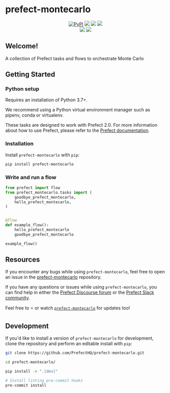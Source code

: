 # prefect-montecarlo

<p align="center">
    <a href="https://pypi.python.org/pypi/prefect-montecarlo/" alt="PyPI version">
        <img alt="PyPI" src="https://img.shields.io/pypi/v/prefect-montecarlo?color=0052FF&labelColor=090422"></a>
    <a href="https://github.com/PrefectHQ/prefect-montecarlo/" alt="Stars">
        <img src="https://img.shields.io/github/stars/PrefectHQ/prefect-montecarlo?color=0052FF&labelColor=090422" /></a>
    <a href="https://pepy.tech/badge/prefect-montecarlo/" alt="Downloads">
        <img src="https://img.shields.io/pypi/dm/prefect-montecarlo?color=0052FF&labelColor=090422" /></a>
    <a href="https://github.com/PrefectHQ/prefect-montecarlo/pulse" alt="Activity">
        <img src="https://img.shields.io/github/commit-activity/m/PrefectHQ/prefect-montecarlo?color=0052FF&labelColor=090422" /></a>
    <br>
    <a href="https://prefect-montecarlo-community.slack.com" alt="Slack">
        <img src="https://img.shields.io/badge/slack-join_community-red.svg?color=0052FF&labelColor=090422&logo=slack" /></a>
    <a href="https://discourse.prefect-montecarlo.io/" alt="Discourse">
        <img src="https://img.shields.io/badge/discourse-browse_forum-red.svg?color=0052FF&labelColor=090422&logo=discourse" /></a>
</p>

## Welcome!

A collection of Prefect tasks and flows to orchestrate Monte Carlo

## Getting Started

### Python setup

Requires an installation of Python 3.7+.

We recommend using a Python virtual environment manager such as pipenv, conda or virtualenv.

These tasks are designed to work with Prefect 2.0. For more information about how to use Prefect, please refer to the [Prefect documentation](https://orion-docs.prefect.io/).

### Installation

Install `prefect-montecarlo` with `pip`:

```bash
pip install prefect-montecarlo
```

### Write and run a flow

```python
from prefect import flow
from prefect_montecarlo.tasks import (
    goodbye_prefect_montecarlo,
    hello_prefect_montecarlo,
)


@flow
def example_flow():
    hello_prefect_montecarlo
    goodbye_prefect_montecarlo

example_flow()
```

## Resources

If you encounter any bugs while using `prefect-montecarlo`, feel free to open an issue in the [prefect-montecarlo](https://github.com/PrefectHQ/prefect-montecarlo) repository.

If you have any questions or issues while using `prefect-montecarlo`, you can find help in either the [Prefect Discourse forum](https://discourse.prefect.io/) or the [Prefect Slack community](https://prefect.io/slack).

Feel free to ⭐️ or watch [`prefect-montecarlo`](https://github.com/PrefectHQ/prefect-montecarlo) for updates too!

## Development

If you'd like to install a version of `prefect-montecarlo` for development, clone the repository and perform an editable install with `pip`:

```bash
git clone https://github.com/PrefectHQ/prefect-montecarlo.git

cd prefect-montecarlo/

pip install -e ".[dev]"

# Install linting pre-commit hooks
pre-commit install
```
